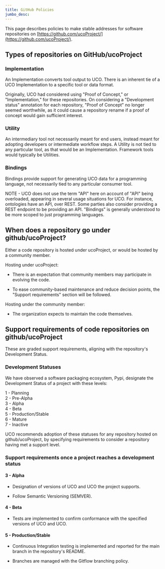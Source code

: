```yaml
---
title: GitHub Policies
jumbo_desc:
---
```


This page describes policies to make stable addresses for software repositories on [https://github.com/ucoProject/](https://github.com/ucoProject/).

Types of repositories on GitHub/ucoProject
----------------------------------------

### Implementation

An Implementation converts tool output to UCO. There is an inherent tie of a UCO Implementation to a specific tool or data format.

Originally, UCO had considered using "Proof of Concept," or "Implementation," for these repositories. On considering a "Development status" annotation for each repository, "Proof of Concept" no longer seemed worthwhile, as it could cause a repository rename if a proof of concept would gain sufficient interest.

### Utility

An intermediary tool not necessarily meant for end users, instead meant for adopting developers or intermediate workflow steps. A Utility is not tied to any particular tool, as that would be an Implementation. Framework tools would typically be Utilities.

### Bindings

Bindings provide support for generating UCO data for a programming language, not necessarily tied to any particular consumer tool.

NOTE - UCO does not use the term "API" here on account of "API" being overloaded, appearing in several usage situations for UCO. For instance, ontologies have an API, over REST. Some parties also consider providing a REST endpoint to be providing an API. "Bindings" is generally understood to be more scoped to just programming languages.

When does a repository go under github/ucoProject?
------------------------------------------------

Either a code repository is hosted under ucoProject, or would be hosted by a community member.

Hosting under ucoProject:

-   There is an expectation that community members may participate in evolving the code.

-   To ease community-based maintenance and reduce decision points, the "Support requirements" section will be followed.

Hosting under the community member:

-   The organization expects to maintain the code themselves.

Support requirements of code repositories on github/ucoProject
------------------------------------------------------------

These are graded support requirements, aligning with the repository's Development Status.

### Development Statuses

We have observed a software packaging ecosystem, Pypi, designate the Development Status of a project with these levels:

1 - Planning\
2 - Pre-Alpha\
3 - Alpha\
4 - Beta\
5 - Production/Stable\
6 - Mature\
7 - Inactive

UCO recommends adoption of these statuses for any repository hosted on github/ucoProject, by specifying requirements to consider a repository having met a support level.

### Support requirements once a project reaches a development status

#### 3 - Alpha

-   Designation of versions of UCO and UCO the project supports.

-   Follow Semantic Versioning (SEMVER).

#### 4 - Beta

-   Tests are implemented to confirm conformance with the specified versions of UCO and UCO.

#### 5 - Production/Stable

-   Continuous Integration testing is implemented and reported for the main branch in the repository's README.

-   Branches are managed with the Gitflow branching policy.
